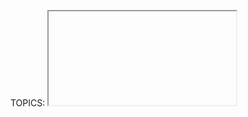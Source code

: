 TOPICS: <iframe>

# `<iframe>`

The **HTML Inline Frame element (`<iframe>`)** represents a nested browsing context, embedding
another HTML page into the current one.

Each embedded browsing context has its own session history and document. The browsing context that
embeds the others is called the parent browsing context. The topmost browsing context — the one with
no parent — is usually the browser window, represented by the Window object.

!!! error ""
    Because each browsing context is a complete document environment, every `<iframe>` in a page requires
    increased memory and other computing resources. While theoretically you can use as many
    `<iframe>`s as you like, check for performance problems.

## Technical Summary

|  |  |
| :-- | :-- |
| **Content categories** | *Flow content*, *phrasing content*, *embedded content*, *interactive content*, *palpable content*. |
| **Permitted content** | Fallback content, i.e. content that is normally not rendered, but that browsers not supporting the `<iframe>` element will render. (RSS readers and email clients often show the fallback content instead.) |
| **Tag omission** | None, both the starting and ending tag are mandatory. |
| **Permitted parents** | Any element that accepts *embedded content*. |
| **Permitted ARIA roles** | `application`, `document`, `img`. |
| **DOM interface** | **`HTMLIFrameElement`** |

## Attributes

This element includes the [global attributes](/en/webfrontend/HTML_Global_Attributes).

| Attribute | Description |
| :-- | :-- |
| `allow` | Specifies a feature policy for the `<iframe>`. |
| `allowfullscreen` | Set to `true` if the `<iframe>` can activate fullscreen mode by calling the `requestFullscreen()` method.<br>**Note:** This attribute is considered a legacy attribute and redefined as allow="fullscreen". |
| `allowpaymentrequest` | Set to `true` if a cross-origin `<iframe>` should be allowed to invoke the Payment Request API.<br>**Note:** This attribute is considered a legacy attribute and redefined as `allow="payment"`. |
| `csp` | A Content Security Policy enforced for the embedded resource. See `HTMLIFrameElement.csp` for details. |
| `height` | The height of the frame in CSS pixels. Default is `150`. |
| `importance` | The download priority of the resource in the `<iframe>`'s `src` attribute. Allowed values:<br>`auto (default)`<br>No preference. The browser uses its own heuristics to decide the priority of the resource.<br>`high`<br>The resource should be downloaded before other lower-priority page resources.<br>`low`<br>The resource should be downloaded after other higher-priority page resources.
| `name` |A targetable name for the embedded browsing context. This can be used in the target attribute of the [`<a>`](/en/webfrontend/<a>), [`<form>`](/en/webfrontend/<form>), or [`<base>`](/en/webfrontend/<base>) elements; the formtarget attribute of the [`<input>`](/en/webfrontend/<input>) or [`<button>`](/en/webfrontend/<button>) elements; or the windowName parameter in the `window.open()` method. |
| `referrerpolicy` | Indicates which referrer to send when fetching the frame's resource:<br>`no-referrer`: The Referer header will not be sent.<br>`no-referrer-when-downgrade` (default): The `Referer` header will not be sent to origins without TLS (HTTPS).<br>`origin`: The sent referrer will be limited to the origin of the referring page: its scheme, host, and port.<br>`origin-when-cross-origin`: The referrer sent to other origins will be limited to the scheme, the host, and the port. Navigations on the same origin will still include the path.<br>`same-origin`: A referrer will be sent for same origin, but cross-origin requests will contain no referrer information.<br>`strict-origin`: Only send the origin of the document as the referrer when the protocol security level stays the same (HTTPS→HTTPS), but don't send it to a less secure destination (HTTPS→HTTP).<br>`strict-origin-when-cross-origin`: Send a full URL when performing a same-origin request, only send the origin when the protocol security level stays the same (HTTPS→HTTPS), and send no header to a less secure destination (HTTPS→HTTP).<br>`unsafe-url`: The referrer will include the origin and the path (but not the fragment, password, or username). This value is unsafe, because it leaks origins and paths from TLS-protected resources to insecure origins. |
| `sandbox` | Applies extra restrictions to the content in the frame. The value of the attribute can either be empty to apply all restrictions, or space-separated tokens to lift particular restrictions:<br>`allow-forms`: Allows the resource to submit forms. If this keyword is not used, form submission is blocked.<br>`allow-modals`: Lets the resource [open modal windows](https://html.spec.whatwg.org/multipage/origin.html#sandboxed-modals-flag).<br>`allow-orientation-lock`: Lets the resource lock the screen orientation.<br>`allow-pointer-lock`: Lets the resource use the Pointer Lock API.<br>`allow-popups`: Allows popups (such as `window.open()`, `target="_blank"`, or `showModalDialog()`). If this keyword is not used, the popup will silently fail to open.<br>`allow-popups-to-escape-sandbox`: Lets the sandboxed document open new windows without those windows inheriting the sandboxing. For example, this can safely sandbox an advertisement without forcing the same restrictions upon the page the ad links to.<br>`allow-presentation`: Lets the resource start a presentation session.<br>`allow-same-origin`: If this token is not used, the resource is treated as being from a special origin that always fails the same-origin policy.<br>`allow-scripts`: Lets the resource run scripts (but not create popup windows).<br>`allow-storage-access-by-user-activation` : Lets the resource request access to the parent's storage capabilities with the Storage Access API.<br>`allow-top-navigation`: Lets the resource navigate the top-level browsing context (the one named _top).<br>`allow-top-navigation-by-user-activation`: Lets the resource navigate the top-level browsing context, but only if initiated by a user gesture.<br>`allow-downloads-without-user-activation` : Allows for downloads to occur without a gesture from the user.<br>**Notes about sandboxing:**<br>When the embedded document has the same origin as the embedding page, it is strongly discouraged to use both allow-scripts and allow-same-origin, as that lets the embedded document remove the sandbox attribute — making it no more secure than not using the sandbox attribute at all.<br>Sandboxing is useless if the attacker can display content outside a sandboxed iframe — such as if the viewer opens the frame in a new tab. Such content should be also served from a separate origin to limit potential damage.<br>The sandbox attribute is unsupported in Internet Explorer 9 and earlier. |
| `src` | The URL of the page to embed. Use a value of about:blank to embed an empty page that conforms to the same-origin policy. Also note that programatically removing an `<iframe>`'s src attribute (e.g. via `Element.removeAttribute()`) causes `about:blank` to be loaded in the frame in Firefox (from version 65), Chromium-based browsers, and Safari/iOS. |
| `srcdoc` | Inline HTML to embed, overriding the `src` attribute. If a browser does not support the srcdoc attribute, it will fall back to the URL in the `src` attribute. |
| `width` | The width of the frame in CSS pixels. Default is `300`.<br>**Non-standard attributes**: |
| `mozbrowser` | See bug 1318532 for exposing this to WebExtensions in Firefox. |

Makes the `<iframe>` act like a top-level browser window. See Browser API for details.
**Available only to WebExtensions**.

## Scripting

Inline frames, like `<frame>` elements, are included in the `window.frames` pseudo-array.

With the DOM `HTMLIFrameElement` object, scripts can access the `window` object of
the framed resource via the `contentWindow` property. The `contentDocument` property
refers to the `document` inside the `<iframe>`, same as `contentWindow.document`.

From the inside of a frame, a script can get a reference to its parent window with `window.parent`.

Script access to a frame's content is subject to the same-origin policy. Scripts cannot access most
properties in other window objects if the script was loaded from a different origin, including
scripts inside a frame accessing the frame's parent. Cross-origin communication can be
achieved using `Window.postMessage()`.

## Positioning and scaling

As a replaced element, the position, alignment, and scaling of the embedded document within
the `<iframe>` element's box, can be adjusted with the `object-position`
and `object-fit` properties.

## Examples

### A simple `<iframe>`

An `<iframe>` in action. After creating the frame, when the user clicks a button,
its title is displayed in an alert.

```html
<iframe src="https://mdn-samples.mozilla.org/snippets/html/iframe-simple-contents.html"
        title="iframe Example 1"
        width="400"
        height="300">
</iframe>
```

### Open a link in an `<iframe>` in another tab

In this example, a Google map is displayed in a frame;

```html
<iframe id="Example2"
    title="iframe Example 2"
    width="400" height="300"
    style="border:none;"
    src="https://maps.google.com/maps?f=q&source=s_q&q=buenos+aires&sll=37.0625,-95.677068&sspn=38.638819,80.859375&t=h&hnear=Buenos+Aires,+Argentina&z=11&ll=-34.603723,-58.381593&output=embed">
</iframe>
```

## Accessibility Concerns

People navigating with assistive technology such as a screen reader can use the
`title` attribute on an `iframe` to label its content.
The title's value should concisely describe the embedded content:

```html
<iframe title="Wikipedia page for Avocados" src="https://en.wikipedia.org/wiki/Avocado"></iframe>
```

Without this title, they have to navigate into the `iframe` to determine what its embedded content is.
This context shift can be confusing and time-consuming, especially for pages with multiple
`<iframe>`s and/or if embeds contain interactive content like video or audio.

